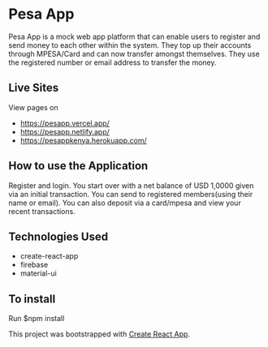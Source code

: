 
#  Pesa App
Pesa App is a mock web app platform that can enable users to register and send money to each other within the system. They top up their accounts through MPESA/Card and can now transfer amongst themselves. They use the registered number or email address to transfer the money. 


## Live Sites
View pages on 
- https://pesapp.vercel.app/
- https://pesapp.netlify.app/
- https://pesappkenya.herokuapp.com/

## How to use the Application
Register and login. You start over with a net balance of USD 1,0000 given via an initial transaction. You can send to registered members(using their name or email). You can also deposit via a card/mpesa and view your recent transactions.

## Technologies Used

- create-react-app
- firebase
- material-ui

## To install

Run $npm install 

This project was bootstrapped with [Create React App](https://github.com/facebook/create-react-app).
